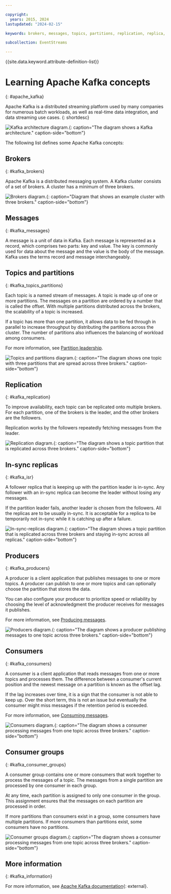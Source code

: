 ```yaml
---

copyright:
  years: 2015, 2024
lastupdated: "2024-02-15"

keywords: brokers, messages, topics, partitions, replication, replica, producer, consumer, consumer group

subcollection: EventStreams

---
```


{{site.data.keyword.attribute-definition-list}}

# Learning Apache Kafka concepts
{: #apache_kafka}

Apache Kafka is a distributed streaming platform used by many companies for numerous batch workloads, as well as real-time data integration, and data streaming use cases.
{: shortdesc}

![Kafka architecture diagram.](kafka_overview.png "The diagram shows a Kafka architecture. A producer is feeding into a Kafka topic over three partitions and the messages are then subscribed to by consumers."){: caption="The diagram shows a Kafka architecture." caption-side="bottom"}

The following list defines some Apache Kafka concepts:

## Brokers
{: #kafka_brokers}

Apache Kafka is a distributed messaging system. A Kafka cluster consists of a set of brokers. A cluster has a minimum of three brokers.

![Brokers diagram.](concepts_brokers.png "Diagram that shows an example cluster with three brokers."){: caption="Diagram that shows an example cluster with three brokers." caption-side="bottom"}

## Messages
{: #kafka_messages}

A message is a unit of data in Kafka. Each message is represented as a record, which comprises two parts: key and value. The key is commonly used for data about the message and the value is the body of the message. Kafka uses the terms record and message interchangeably. 

## Topics and partitions
{: #kafka_topics_partitions}

Each topic is a named stream of messages. A topic is made up of one or more partitions. The messages on a partition are ordered by a number that is called the offset. With multiple partitions distributed across the brokers, the scalability of a topic is increased.

If a topic has more than one partition, it allows data to be fed through in parallel to increase throughput by distributing the partitions across the cluster. The number of partitions also influences the balancing of workload among consumers.

For more information, see [Partition leadership](/docs/EventStreams?topic=EventStreams-partition_leadership).

![Topics and partitions diagram.](concepts_topics_and_partitions.png "The diagram shows one topic with three partitions that are spread across three brokers."){: caption="The diagram shows one topic with three partitions that are spread across three brokers." caption-side="bottom"}

## Replication
{: #kafka_replication}

To improve availability, each topic can be replicated onto multiple brokers. For each partition, one of the brokers is the leader, and the other brokers are the followers.

Replication works by the followers repeatedly fetching messages from the leader.

![Replication diagram.](concepts_replication.png "The diagram shows a topic partition that is replicated across three brokers."){: caption="The diagram shows a topic partition that is replicated across three brokers." caption-side="bottom"}

## In-sync replicas
{: #kafka_isr}

A follower replica that is keeping up with the partition leader is in-sync. Any follower with an in-sync replica can become the leader without losing any messages.

If the partition leader fails, another leader is chosen from the followers. All the replicas are to be usually in-sync. It is acceptable for a replica to be temporarily not in-sync while it is catching up after a failure.

![In-sync-replicas diagram.](concepts_in_sync_replicas.png "The diagram shows a topic partition that is replicated across three brokers and staying in-sync across all replicas."){: caption="The diagram shows a topic partition that is replicated across three brokers and staying in-sync across all replicas." caption-side="bottom"}

## Producers
{: #kafka_producers}

A producer is a client application that publishes messages to one or more topics. A producer can publish to one or more topics and can optionally choose the partition that stores the data.

You can also configure your producer to prioritize speed or reliability by choosing the level of acknowledgment the producer receives for messages it publishes.

For more information, see [Producing messages](/docs/EventStreams?topic=EventStreams-producing_messages).

![Producers diagram.](concepts_producers.png "The diagram shows a producer publishing messages to one topic across three brokers."){: caption="The diagram shows a producer publishing messages to one topic across three brokers." caption-side="bottom"}

## Consumers
{: #kafka_consumers}

A consumer is a client application that reads messages from one or more topics and processes them. The difference between a consumer's current position and the newest message on a partition is known as the offset lag.

If the lag increases over time, it is a sign that the consumer is not able to keep up. Over the short term, this is not an issue but eventually the consumer might miss messages if the retention period is exceeded.

For more information, see [Consuming messages](/docs/EventStreams?topic=EventStreams-consuming_messages).

![Consumers diagram.](concepts_consumers.png "The diagram shows a consumer processing messages from one topic across three brokers."){: caption="The diagram shows a consumer processing messages from one topic across three brokers." caption-side="bottom"}

## Consumer groups
{: #kafka_consumer_groups}

A consumer group contains one or more consumers that work together to process the messages of a topic. The messages from a single partition are processed by one consumer in each group.

At any time, each partition is assigned to only one consumer in the group. This assignment ensures that the messages on each partition are processed in order.

If more partitions than consumers exist in a group, some consumers have multiple partitions. If more consumers than partitions exist, some consumers have no partitions.

![Consumer groups diagram.](concepts_consumer_groups.png "The diagram shows a consumer processing messages from one topic across three brokers."){: caption="The diagram shows a consumer processing messages from one topic across three brokers." caption-side="bottom"}

## More information
{: #kafka_information}

For more information, see [Apache Kafka documentation](http://kafka.apache.org/documentation.html){: external}.
